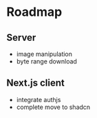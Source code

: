 # Roadmap

## Server

- image manipulation
- byte range download

## Next.js client

- integrate authjs
- complete move to shadcn
